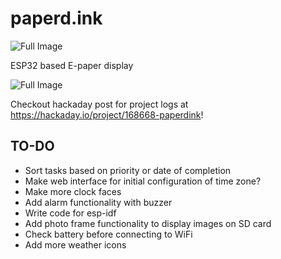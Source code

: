 # paperd.ink

![Full Image](https://github.com/rgujju/paperdink/blob/master/Images/paperdink.jpg?raw=true)

ESP32 based E-paper display

![Full Image](https://github.com/rgujju/paperdink/blob/master/Images/full.jpg?raw=true)

Checkout hackaday post for project logs at https://hackaday.io/project/168668-paperdink!

## TO-DO
- Sort tasks based on priority or date of completion
- Make web interface for initial configuration of time zone?
- Make more clock faces
- Add alarm functionality with buzzer
- Write code for esp-idf
- Add photo frame functionality to display images on SD card
- Check battery before connecting to WiFi
- Add more weather icons
